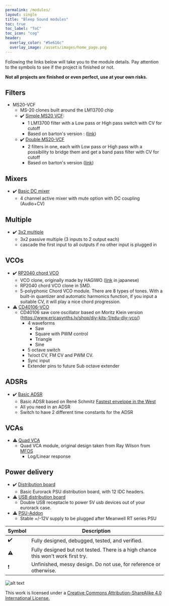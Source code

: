 ```yaml
---
permalink: /modules/
layout: single
title: "Bleep Sound modules"
toc: true
toc_label: "ToC"
toc_icon: "cog"
header:
  overlay_color: "#5e616c"
  overlay_image: /assets/images/home_page.png
---
```


Following the links below will take you to the module details. Pay attention to the symbols to see if the project is finished or not. 

**Not all projects are finished or even perfect, use at your own risks.**

## Filters

- MS20-VCF
    - MS-20 clones built around the LM13700 chip
    - :heavy_check_mark: [Simple MS20 VCF](/ms20_vcf_simple/):
        - 1 LM13700 filter with a Low pass or High pass switch with CV for cutoff
        - Based on barton's version : ([link](https://www.bartonmusicalcircuits.com/synthstuff.html#analog))
    - :heavy_check_mark: [Double MS20-VCF](/ms20_vcf_double/)
        - 2 filters in one, each with Low pass or High pass with a possibility to bridge them and get a band pass filter with CV for cutoff
        - Based on barton's version ([link](https://www.bartonmusicalcircuits.com/synthstuff.html#analog))

## Mixers

- :heavy_check_mark: [Basic DC mixer](/basic_mixer_dc/)
    - 4 channel active mixer with mute option with DC coupling (Audio+CV)

## Multiple

- :heavy_check_mark: [3x2 multiple](/multiple/)
    - 3x2 passive multiple (3 inputs to 2 output each)
    - cascade the first input to all outputs if no other input is plugged in

## VCOs

- :heavy_check_mark: [RP2040 chord VCO](/rp2040_chord_vco/)
    - VCO clone, originally made by HAGIWO ([link](https://note.com/solder_state/n/n64b91a171218) in japanese)
    - RP2040 chord VCO clone in SMD.
    - 5-polyphonic Chord VCO module. There are 8 types of tones. With a built-in quantizer and automatic harmonics function, if you input a suitable CV, it will play a nice chord progression. 
- :warning: [CD40106-VCO](/cd40106_vco/)
    - CD40106 saw core oscillator based on Moritz Klein version (https://www.ericasynths.lv/shop/diy-kits-1/edu-diy-vco/)
        - 4 waveforms
            - Saw
            - Square with PWM control
            - Triangle
            - Sine
        - 5 octave switch
        - 1v/oct CV, FM CV and PWM CV.
        - Sync input
        - Extender pins to future Sub octave extender

## ADSRs

- :heavy_check_mark: [Basic ADSR](/basic_adsr/)
    - Basic ADSR based on René Schmitz [Fastest envelope in the West](https://www.schmitzbits.de/adsr.html)
    - All you need in an ADSR
    - Switch to have 2 different time constants for the ADSR

## VCAs

- :warning: [Quad VCA](/quad_vca/)
    - Quad VCA module, original design taken from Ray Wilson from [MFOS](https://musicfromouterspace.com/index.php?MAINTAB=SYNTHDIY&VPW=1697&VPH=669)
        - Log/Linear response

## Power delivery

-  :heavy_check_mark:  [Distribution board](/distribution_b/)
    - Basic Eurorack PSU distribution board, with 12 IDC headers.
-  :warning:  [USB distribution board](/usb_distrib/)
    - Double USB receptacle to power 5V usb devices out of your eurorack case.
-  :warning:  [PSU-Addon](/psu_addon/)
    - Stable +/-12V supply to be plugged after Meanwell RT series PSU    

| Symbol | Description |
| ----------- | ----------- |
| :heavy_check_mark: | Fully designed, debugged, tested, and verified. |
| :warning: | Fully designed but not tested. There is a high chance this won't work first try. |
| :exclamation: | Unfinished, messy design. Do not use, for reference or otherwise. |

![alt text](https://i.creativecommons.org/l/by-sa/4.0/88x31.png)

This work is licensed under a [Creative Commons Attribution-ShareAlike 4.0 International License.](http://creativecommons.org/licenses/by-sa/4.0/)

